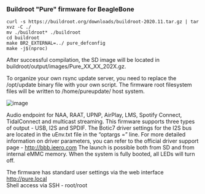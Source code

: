 ### Buildroot "Pure" firmware for BeagleBone

```
curl -s https://buildroot.org/downloads/buildroot-2020.11.tar.gz | tar xvz -C ./ 
mv ./buildroot* ./buildroot 
cd buildroot 
make BR2_EXTERNAL=../ pure_defconfig 
make -j$(nproc)
```
After successful compilation, the SD image will be located in buildroot/output/images/Pure_XX_XX_202X.gz.

To organize your own rsync update server, you need to replace the /opt/update binary file with your own script.
The firmware root filesystem files will be written to /home/pureupdate/ host system.

![image](https://user-images.githubusercontent.com/33607921/111215283-08b43e80-85e4-11eb-98d8-0c54dc0c160b.png)

Audio endpoint for NAA, RAAT, UPNP, AirPlay, LMS, Spotify Connect, TidalConnect and multicast
streaming. This firmware supports three types of output - USB, I2S and SPDIF. The Botic7 driver settings
for the I2S bus are located in the uEnv.txt file in the “optargs =” line. For more detailed information on driver
parameters, you can refer to the official driver support page - http://bbb.ieero.com
The launch is possible both from SD and from internal eMMC memory. When the system is fully booted, all LEDs will turn off.

The firmware has standard user settings via the web interface http://pure.local \
Shell access via SSH - root/root
